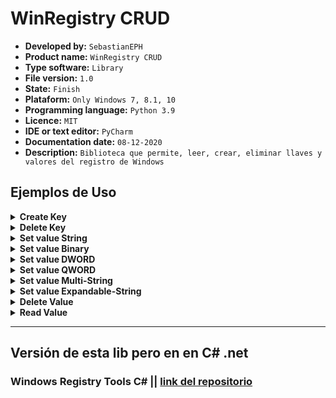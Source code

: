 # WinRegistry CRUD

* __Developed by:__ `SebastianEPH`
* __Product name:__ `WinRegistry CRUD`
* __Type software:__ `Library`
* __File version:__ `1.0`
* __State:__ `Finish`
* __Plataform:__ `Only Windows 7, 8.1, 10`
* __Programming language:__ `Python 3.9`
* __Licence:__ `MIT`
* __IDE or text editor:__ `PyCharm`
* __Documentation date:__ `08-12-2020`
* __Description:__ `Biblioteca que permite, leer, crear, eliminar llaves y valores del registro de Windows`


## Ejemplos de Uso
<details>
  <summary><b>Create Key</b></summary>

## Código de ejemplo

````py
path = r'Computer\HKEY_CURRENT_USER\SOFTWARE\Adobe'
nameKey = 'config'
k = WinRegistry(path)
k.create_key(nameKey)
````
### Antes 

![](https://imgur.com/xD2S6Gn.png)

### Despues 
![](https://imgur.com/4XutaWN.png)

</details>
<details>
  <summary><b>Delete Key</b></summary>

## Código de ejemplo

````py
path = r'Computer\HKEY_CURRENT_USER\SOFTWARE\Adobe'
nameKey = 'config'
k = WinRegistry(path)
k.delete_key(nameKey)
````
### Antes 
![](https://imgur.com/4XutaWN.png)

### Despues 
![](https://imgur.com/xD2S6Gn.png)

</details>

<details>
  <summary><b>Set value String</b></summary>

## Código de ejemplo

````py
path = r'Computer\HKEY_CURRENT_USER\SOFTWARE\test'
nameValue = 'config'
value = "soy un valor String"
k = WinRegistry(path)
k.set_value_String(nameValue, value)
````
### Antes 
![](https://imgur.com/8GSRnC8.png)

### Despues 
![](https://imgur.com/ZHZ0YmQ.png)

</details>
<details>
  <summary><b>Set value Binary</b></summary>

## Código de ejemplo

````py
path = r'Computer\HKEY_CURRENT_USER\SOFTWARE\test'
nameValue = 'Typebinary'
value = b'v\x00l\x00c\x00.\x00e\x00x\x00e\x00\x00\x00\x00'
k = WinRegistry(path)
k.set_value_Binary(nameValue, value)
````
### Antes 
![](https://imgur.com/sCNJaNh.png)

### Despues 
![](https://imgur.com/ywd6yvK.png)

![](https://imgur.com/GMdOtNj.png)

</details>
<details>
  <summary><b>Set value DWORD</b></summary>

## Código de ejemplo

````py
path = r'Computer\HKEY_CURRENT_USER\SOFTWARE\test'
nameValue = 'TypeDWORD'
value = 45
k = WinRegistry(path)
k.set_value_DWORD(nameValue, value)
````
### Antes 
![](https://imgur.com/sCNJaNh.png)

### Despues 
![](https://imgur.com/lFnLHzp.png)

</details>
<details>
  <summary><b>Set value QWORD</b></summary>

## Código de ejemplo

````py
path = r'Computer\HKEY_CURRENT_USER\SOFTWARE\test'
nameValue = 'TypeQWORD'
value = 45545454545
k = WinRegistry(path)
k.set_value_QWORD(nameValue, value)
````
### Antes 
![](https://imgur.com/sCNJaNh.png)

### Despues 
![](https://imgur.com/IYz3D2A.png)

</details>
<details>
  <summary><b>Set value Multi-String</b></summary>

## Código de ejemplo

````py
path = r'Computer\HKEY_CURRENT_USER\SOFTWARE\test'
nameValue = 'TypeMultiString'
value = ['linea 1', 'linea 2', 'linea fin']
k = WinRegistry(path)
k.set_value_MultiString(nameValue, value)
````
### Antes 
![](https://imgur.com/sCNJaNh.png)

### Despues 
![](https://imgur.com/VeT5cns.png)
![](https://imgur.com/cv7NzKt.png)

</details>
<details>
  <summary><b>Set value Expandable-String</b></summary>

## Código de ejemplo

````py
path = r'Computer\HKEY_CURRENT_USER\SOFTWARE\test'
nameValue = 'TypeExpandableString'
value = "texto largo..."
k = WinRegistry(path)
k.set_value_ExpandableString(nameValue, value)
````
### Antes 
![](https://imgur.com/8GSRnC8.png)

### Despues 
![](https://imgur.com/pmowP4n.png)

</details>
<details>
  <summary><b>Delete Value</b></summary>

## Código de ejemplo

````py
path = r'Computer\HKEY_CURRENT_USER\SOFTWARE\test'
nameValue = "name"
k = WinRegistry(path)
k.delete_value(nameValue)
````

</details>
<details>
  <summary><b>Read Value</b></summary>

````py
path = r'Computer\HKEY_CURRENT_USER\SOFTWARE\test'
nameValue = "name"
k = WinRegistry(path)
k.delete_value(nameValue)
````
</details>

___

## Versión de esta lib pero en en C# .net
### Windows Registry Tools C# || [ link del repositorio](https://github.com/SebastianEPH/WindowsRegistryTools_Library)

